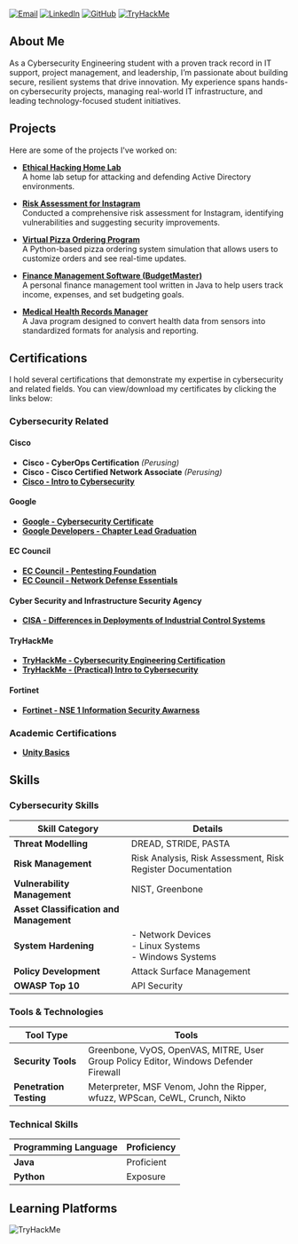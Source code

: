 
[![Email](https://img.shields.io/badge/Email-amssidds%40gmail.com-red)](mailto:amssidds@gmail.com)
[![LinkedIn](https://img.shields.io/badge/LinkedIn-AmeenMS03-blue)](https://www.linkedin.com/in/ameen-siddiqui-370a7a185/)
[![GitHub](https://img.shields.io/badge/GitHub-AmeenMS03-black)](https://github.com/AmeenMS03)
[![TryHackMe](https://img.shields.io/badge/TryHackMe-amssidds-brightgreen)](https://tryhackme.com/p/amssidds)


## About Me

As a Cybersecurity Engineering student with a proven track record in IT support, project management, and leadership, I’m passionate about building secure, resilient systems that drive innovation. My experience spans hands-on cybersecurity projects, managing real-world IT infrastructure, and leading technology-focused student initiatives.


## Projects

Here are some of the projects I've worked on:

- **[Ethical Hacking Home Lab](https://github.com/AmeenMS03/Ethical-Hacking-Home-Lab)**  
  A home lab setup for attacking and defending Active Directory environments.
  
- **[Risk Assessment for Instagram](https://github.com/AmeenMS03/Course-Project-Risk-Assessment-Report)**  
  Conducted a comprehensive risk assessment for Instagram, identifying vulnerabilities and suggesting security improvements.

- **[Virtual Pizza Ordering Program](https://github.com/AmeenMS03/Virtual-Pizza-Ordering-Program)**  
  A Python-based pizza ordering system simulation that allows users to customize orders and see real-time updates.

- **[Finance Management Software (BudgetMaster)](https://github.com/AmeenMS03/Finance-Tracking)**  
  A personal finance management tool written in Java to help users track income, expenses, and set budgeting goals.

- **[Medical Health Records Manager](https://github.com/AmeenMS03/Medical-Health-Records-Management)**  
  A Java program designed to convert health data from sensors into standardized formats for analysis and reporting.


## Certifications

I hold several certifications that demonstrate my expertise in cybersecurity and related fields. You can view/download my certificates by clicking the links below:

### Cybersecurity Related

#### Cisco
- **Cisco - CyberOps Certification** *(Perusing)*
- **Cisco - Cisco Certified Network Associate** *(Perusing)*
- **[Cisco - Intro to Cybersecurity](https://github.com/AmeenMS03/AmeenMS03/blob/main/certificates/Cisco%20-%20Intro%20to%20Cybersecurity%20Certificate.pdf)**

#### Google
- **[Google - Cybersecurity Certificate](https://www.coursera.org/account/accomplishments/specialization/KM4GNJW4QUD3)**
- **[Google Developers - Chapter Lead Graduation](https://github.com/AmeenMS03/AmeenMS03/blob/main/certificates/Google%20Developers%20-%20Chapter%20Lead%20-%20Graduation%20Certificate.pdf)**

#### EC Council
- **[EC Council - Pentesting Foundation](https://github.com/AmeenMS03/AmeenMS03/blob/main/certificates/EC-Council%20-%20Pentesting%20Foundations.pdf)**
- **[EC Council - Network Defense Essentials](https://github.com/AmeenMS03/AmeenMS03/blob/main/certificates/EC-Council%20-%20Pentesting%20Foundations.pdf)**

#### Cyber Security and Infrastructure Security Agency 
- **[CISA - Differences in Deployments of Industrial Control Systems](https://github.com/AmeenMS03/AmeenMS03/blob/main/certificates/CISA%20-%20Differences%20in%20Deployments%20of%20Industrial%20Control%20Systems%20(FY%2022).pdf)**

#### TryHackMe
- **[TryHackMe - Cybersecurity Engineering Certification](https://tryhackme-certificates.s3-eu-west-1.amazonaws.com/THM-KB7N5WGFY7.png)**
- **[TryHackMe - (Practical) Intro to Cybersecurity](https://tryhackme-certificates.s3-eu-west-1.amazonaws.com/THM-PGJQS7DHPE.png)**

#### Fortinet
- **[Fortinet - NSE 1 Information Security Awarness](https://github.com/AmeenMS03/AmeenMS03/blob/main/certificates/Fortinet%20-%20Information%20Security%20Awareness%20Completion.pdf)**

### Academic Certifications
- **[Unity Basics](https://github.com/AmeenMS03/AmeenMS03/blob/main/certificates/ADUi%20-%20Unity%20Beginners%20Certificate.pdf)**


## Skills

### Cybersecurity Skills

| **Skill Category**                       | **Details**                                                         |
|------------------------------------------|---------------------------------------------------------------------|
| **Threat Modelling**                     | DREAD, STRIDE, PASTA                                               |
| **Risk Management**                      | Risk Analysis, Risk Assessment, Risk Register Documentation         |
| **Vulnerability Management**             | NIST, Greenbone                                                    |
| **Asset Classification and Management**  |                                                                     |
| **System Hardening**                     | - Network Devices<br>- Linux Systems<br>- Windows Systems          |
| **Policy Development**                   | Attack Surface Management                                          |
| **OWASP Top 10**                        | API Security                                                      |

### Tools & Technologies

| **Tool Type**            | **Tools**                                                                                       |
|--------------------------|--------------------------------------------------------------------------------------------------|
| **Security Tools**       | Greenbone, VyOS, OpenVAS, MITRE, User Group Policy Editor, Windows Defender Firewall            |
| **Penetration Testing**  | Meterpreter, MSF Venom, John the Ripper, wfuzz, WPScan, CeWL, Crunch, Nikto                    |

### Technical Skills

| **Programming Language** | **Proficiency**          |
|--------------------------|-------------------------|
| **Java**                 | Proficient              |
| **Python**               | Exposure                |



## Learning Platforms
<img src="https://tryhackme-badges.s3.amazonaws.com/amssidds.png" alt="TryHackMe">


 
